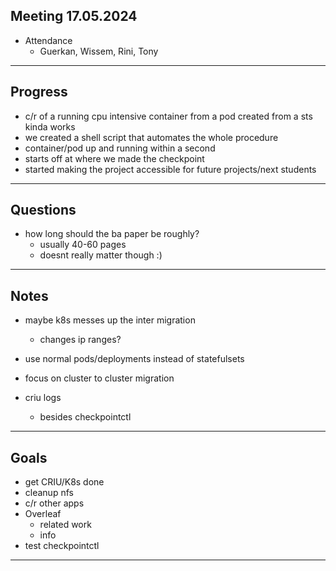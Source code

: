 Meeting 17.05.2024
---

- Attendance
	- Guerkan, Wissem, Rini, Tony

---

Progress
-

- c/r of a running cpu intensive container from a pod created from a sts kinda works
- we created a shell script that automates the whole procedure
- container/pod up and running within a second
- starts off at where we made the checkpoint
- started making the project accessible for future projects/next students


---

Questions
-
	
- how long should the ba paper be roughly?
	- usually 40-60 pages
	- doesnt really matter though :)

---

Notes
-

- maybe k8s messes up the inter migration
	- changes ip ranges?

- use normal pods/deployments instead of statefulsets
- focus on cluster to cluster migration

- criu logs
	- besides checkpointctl

---

Goals
-

- get CRIU/K8s done
- cleanup nfs
- c/r other apps
- Overleaf
	- related work
	- info
- test checkpointctl


---	